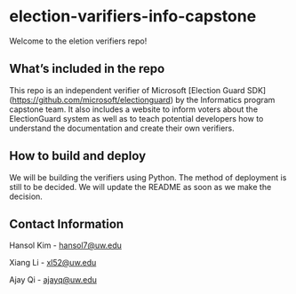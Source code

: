 # election-varifiers-info-capstone
Welcome to the eletion verifiers repo!

## What’s included in the repo
This repo is an independent verifier of Microsoft [Election Guard SDK] (https://github.com/microsoft/electionguard) by the Informatics program capstone team. 
It also includes a website to inform voters about the ElectionGuard system as well as to teach potential developers how to understand the documentation and create their own verifiers.


## How to build and deploy
We will be building the verifiers using Python. The method of deployment is still to be decided. We will update the README as soon as we make the decision. 

## Contact Information

Hansol Kim - hansol7@uw.edu 

Xiang Li - xl52@uw.edu

Ajay Qi - ajayq@uw.edu 

